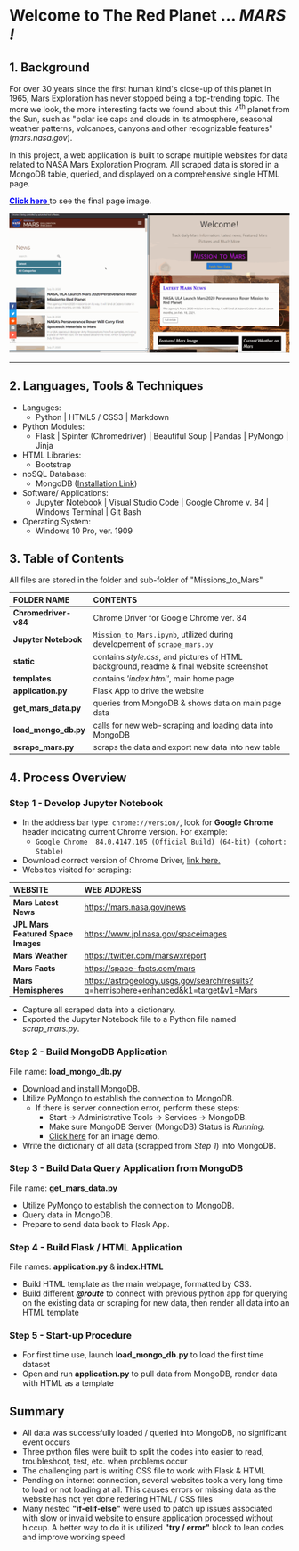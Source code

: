 # Welcome to The Red Planet ...  *MARS !*
## 1. Background

For over 30 years since the first human kind's close-up of this planet in 1965, Mars Exploration has never stopped being a top-trending topic. The more we look, the more interesting facts we found about this 4<sup>th</sup> planet from the Sun, such as "polar ice caps and clouds in its atmosphere, seasonal weather patterns, volcanoes, canyons and other recognizable features" (*mars.nasa.gov*).

In this project, a web application is built to scrape multiple websites for data related to NASA Mars Exploration Program. All scraped data is stored in a MongoDB table, queried, and displayed on a comprehensive single HTML page.  

<a class = "btn" href="./static/images/web_look.jpg"><span style = "color:blue">**Click here**</span>
</a> to see the final page image.<br>

<p align="center">
<img src="./static/images/demo.gif" alt="Mars out of range ... Waiting for satellite signal ..." max-height="50%" max-width="50%"><p>
  
<hr>

## 2. Languages, Tools &  Techniques
* Languges:
  * Python | HTML5 / CSS3 | Markdown
* Python Modules:
  * Flask | Spinter (Chromedriver) | Beautiful Soup | Pandas | PyMongo | Jinja
* HTML Libraries:
  * Bootstrap
* noSQL Database:
  * MongoDB (<a href="https://www.mongodb.com/try/download/community">Installation Link</a>)
* Software/ Applications:
  * Jupyter Notebook | Visual Studio Code | Google Chrome v. 84 | Windows Terminal | Git Bash
* Operating System:
  * Windows 10 Pro, ver. 1909

## 3. Table of Contents

All files are stored in the folder and sub-folder of "Missions_to_Mars"

 **FOLDER NAME** | **CONTENTS** |
:----------------|:-------------|
**Chromedriver-v84** | Chrome Driver for Google Chrome ver. 84
**Jupyter Notebook** | `Mission_to_Mars.ipynb`, utilized during developement of `scrape_mars.py`
 **static** | contains _style.css_, and pictures of HTML background, readme & final website screenshot|
  **templates** | contains _'index.html'_, main home page |
 **application.py** | Flask App to drive the website |
 **get_mars_data.py** | queries from MongoDB & shows data on main page  data |
 **load_mongo_db.py** | calls for new web-scraping and loading data into MongoDB |
 **scrape_mars.py** | scraps the data and export new data into new table |

## 4. Process Overview
### Step 1 - Develop Jupyter Notebook
* In the address bar type: `chrome://version/`, look for **Google Chrome** header indicating current Chrome version. For example:
  * `Google Chrome	84.0.4147.105 (Official Build) (64-bit) (cohort: Stable)`
* Download correct version of Chrome Driver, <a href="https://chromedriver.chromium.org/">link here.</a>
* Websites visited for scraping:

 **WEBSITE** | **WEB ADDRESS** |
 :---------- |:---------- | 
 **Mars Latest News** | https://mars.nasa.gov/news |
 **JPL Mars Featured Space Images**| https://www.jpl.nasa.gov/spaceimages |
 **Mars Weather** | https://twitter.com/marswxreport |
 **Mars Facts** | https://space-facts.com/mars | 
 **Mars Hemispheres** | https://astrogeology.usgs.gov/search/results?q=hemisphere+enhanced&k1=target&v1=Mars | 

* Capture all scraped data into a dictionary.
* Exported the Jupyter Notebook file to a Python file named *scrap_mars.py*.

### Step 2 - Build MongoDB Application 
File name: **load_mongo_db.py**
* Download and install MongoDB.
* Utilize PyMongo to establish the connection to MongoDB.
  * If there is server connection error, perform these steps:
    * Start -> Administrative Tools -> Services -> MongoDB.
    * Make sure MongoDB Server (MongoDB) Status is *Running*.
    * <a href="./static/images/start_db.jpg">Click here</a> for an image demo.
* Write the dictionary of all data (scrapped from _Step 1_) into MongoDB.

### Step 3 - Build Data Query Application from MongoDB 
File name: **get_mars_data.py**
* Utilize PyMongo to establish the connection to MongoDB.
* Query data in MongoDB.
* Prepare to send data back to Flask App.

### Step 4 - Build Flask / HTML Application
File names: **application.py** & **index.HTML**
* Build HTML template as the main webpage, formatted by CSS.
* Build different ***@route*** to connect with previous python app for querying on the existing data or scraping for new data, then render all data into an HTML template


### Step 5 - Start-up Procedure
* For first time use, launch **load_mongo_db.py** to load the first time dataset
* Open and run **application.py** to pull data from MongoDB, render data with HTML as a template




## Summary
* All data was successfully loaded / queried into MongoDB, no significant event occurs
* Three python files were built to split the codes into easier to read, troubleshoot, test, etc. when problems occur 
* The challenging part is writing CSS file to work with Flask & HTML
* Pending on internet connection, several websites took a very long time to load or not loading at all. This causes errors or missing data as the website has not yet done redering  HTML / CSS files   
* Many nested **"if-elif-else"** were used to patch up issues associated with slow or invalid website to ensure application processed without hiccup. A better way to do it is utilized **"try / error"** block to lean codes and improve working speed 

